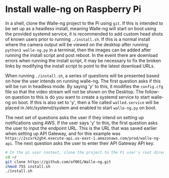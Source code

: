 # Install walle-ng on Raspberry Pi

In a shell, clone the Walle-ng project to the Pi using ```git```. If this is intended to be set up as a headless install, meaning Walle-ng will start on boot using the provided systemd service, it is recommended to add custom head shots of known users prior to running ```./install.sh```. If this is a normal install where the camera output will be viewed on the desktop after running ```python3 walle-ng.py``` in a terminal, then the images can be added after running the install script and post reboot. In the event there are download errors when running the install script, it may be necessary to fix the broken links by modifying the install script to point to the latest download URLs.

When running ```./install.sh```, a series of questions will be presented based on how the user intends on running walle-ng. The first question asks if this will be run in headless mode. By saying 'y' to this, it modifies the ```config.cfg``` file so that the video stream will not be shown on the Desktop. The follow-on  question to this is do you want to create a systemd service to start walle-ng on boot. If this is also set to 'y', then a file called ```walled.service``` will be placed in /etc/systemd/system and enabled to start ```walle-ng.py``` on boot.

The next set of questions asks the user if they intend on setting up notifications using AWS. If the user says 'y' to this, the first question asks the user to input the endpoint URL. This is the URL that was saved earlier when setting up API Gateway, and for this example was ```https://2szxrk2gh4.execute-api.us-east-1.amazonaws.com/prod/walle-ng-api```. The next question asks the user to enter their API Gateway API key. 

```bash
# In the pi user context, clone the project to the Pi user's root directory
cd ~/
git clone https://github.com/af001/Walle-ng.git
chmod 755 install.sh
./install.sh
```
